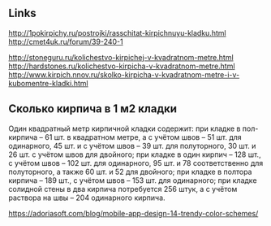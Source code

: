 ## Links
http://1pokirpichy.ru/postrojki/rasschitat-kirpichnuyu-kladku.html
http://cmet4uk.ru/forum/39-240-1

http://stoneguru.ru/kolichestvo-kirpichej-v-kvadratnom-metre.html
http://hardstones.ru/kolichestvo-kirpicha-v-kvadratnom-metre.html
http://www.kirpich.nnov.ru/skolko-kirpicha-v-kvadratnom-metre-i-v-kubomentre-kladki.html


## Сколько кирпича в 1 м2 кладки

Один квадратный метр кирпичной кладки содержит:
  при кладке в пол-кирпича – 61 шт. в квадратном метре, а с учётом швов – 51 шт. для одинарного, 45 шт. и с учётом швов – 39 шт. для полуторного, 30 шт. и 26 шт. с учётом швов для двойного;
  при кладке в один кирпич – 128 шт., с учётом швов – 102 шт. для одинарного, 95 шт. и 78 соответственно для полуторного, а также 60 шт. и 52 для двойного;
  при кладке в полтора кирпича – 189 шт., с учётом швов – 153 шт. для одинарного;
  при кладке солидной стены в два кирпича потребуется 256 штук, а с учётом раствора на швы – 204 одинарного кирпича.

https://adoriasoft.com/blog/mobile-app-design-14-trendy-color-schemes/